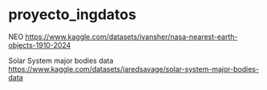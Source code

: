 # proyecto_ingdatos

NEO
https://www.kaggle.com/datasets/ivansher/nasa-nearest-earth-objects-1910-2024

Solar System major bodies data
https://www.kaggle.com/datasets/jaredsavage/solar-system-major-bodies-data
